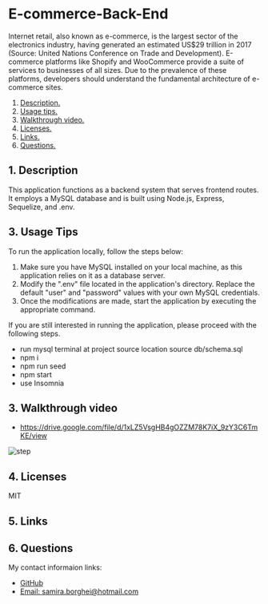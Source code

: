 # E-commerce-Back-End
Internet retail, also known as e-commerce, is the largest sector of the electronics industry, having generated an estimated US$29 trillion in 2017 (Source: United Nations Conference on Trade and Development). E-commerce platforms like Shopify and WooCommerce provide a suite of services to businesses of all sizes. Due to the prevalence of these platforms, developers should understand the fundamental architecture of e-commerce sites.

1. [ Description. ](#desc)
2. [ Usage tips. ](#usage)
3. [ Walkthrough video. ](#walkthroughVideo)
4. [ Licenses. ](#licenses)
5. [ Links. ](#links)
6. [ Questions. ](#questions)


<a name="desc"></a>
## 1. Description

This application functions as a backend system that serves frontend routes. It employs a MySQL database and is built using Node.js, Express, Sequelize, and .env.


<a name="usage"></a>
## 3. Usage Tips

To run the application locally, follow the steps below:

1. Make sure you have MySQL installed on your local machine, as this application relies on it as a database server.
2. Modify the ".env" file located in the application's directory. Replace the default "user" and "password" values with your own MySQL credentials.
3. Once the modifications are made, start the application by executing the appropriate command.

If you are still interested in running the application, please proceed with the following steps.
* run mysql terminal at project source location
  source db/schema.sql
* npm i
* npm run seed
* npm start
* use Insomnia


<a name="walkthroughVideo"></a>
## 3. Walkthrough video
* https://drive.google.com/file/d/1xLZ5VsgHB4gOZZM78K7iX_9zY3C6TmKE/view


![step](./assets/images/insomnia_get_all_products_by_id_notfound.JPG?raw=true "insomnia_get_all_products_by_id_notfound.JPG")


<a name="licenses"></a>
## 4. Licenses

MIT

<a name="linkd"></a>
## 5. Links


<a name="Questions"></a>
## 6. Questions

My contact informaion links:
* [GitHub](https://github.com/samiraborghei)
* [Email: samira.borghei@hotmail.com](mailto:samira.borghei@hotmail.com)
